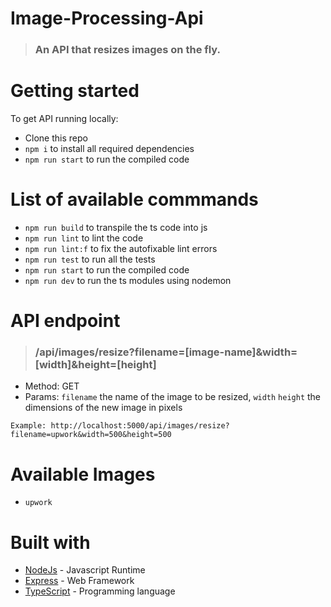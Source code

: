# Image-Processing-Api

> ### An API that resizes images on the fly.

# Getting started

To get API running locally:

- Clone this repo
- `npm i` to install all required dependencies
- `npm run start` to run the compiled code

# List of available commmands

- `npm run build` to transpile the ts code into js
- `npm run lint` to lint the code
- `npm run lint:f` to fix the autofixable lint errors
- `npm run test` to run all the tests
- `npm run start` to run the compiled code
- `npm run dev` to run the ts modules using nodemon

# API endpoint
> ### /api/images/resize?filename=[image-name]&width=[width]&height=[height]
- Method: GET
- Params: `filename` the name of the image to be resized, `width` `height` the dimensions of the new image in pixels

```
Example: http://localhost:5000/api/images/resize?filename=upwork&width=500&height=500
```
# Available Images
- `upwork`

# Built with
- [NodeJs](https://nodejs.org/en/) - Javascript Runtime
- [Express](https://expressjs.com/) - Web Framework
- [TypeScript](https://www.typescriptlang.org/) - Programming language
